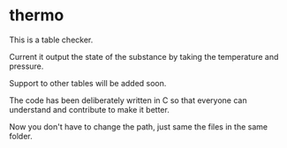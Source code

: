 # thermo
This is a table checker.

Current it output the state of the substance by taking the temperature and pressure.

Support to other tables will be added soon.

The code has been deliberately written in C so that everyone can understand and contribute to make it better.

Now you don't have to change the path, just same the files in the same folder.
